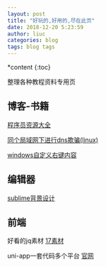```yaml
---
layout: post
title: "好玩的,好用的,尽在此页"
date: 2018-12-20 5:23:59
author: liuc
categories: blog
tags: blog tags
---
```


*content
{:toc}

整理各种教程资料专用页








## 博客-书籍

[程序员资源大全](https://blog.csdn.net/xishining/article/details/80851421)

[同个局域网下进行dns欺骗(linux)](https://blog.csdn.net/qq_42383069/article/details/84495607)

[windows自定义右键内容](https://blog.csdn.net/Sweeneyzuo/article/details/84704088)

## 编辑器

[sublime背景设计](http://tmtheme-editor.herokuapp.com/#!/editor/local/undefined)

## 前端

好看的jq素材 [17素材](http://www.17sucai.com/)

uni-app一套代码多个平台 [官网](https://uniapp.dcloud.io/)

